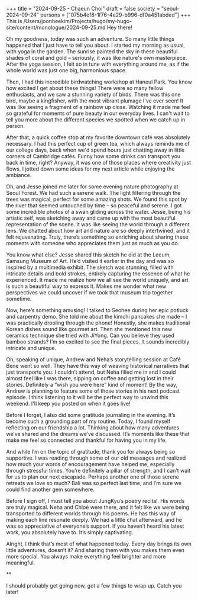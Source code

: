 +++
title = "2024-09-25 - Chaeun Choi"
draft = false
society = "seoul-2024-09-24"
persons = ["075b4ef8-1f76-4e29-b996-df0a451abded"]
+++
This is /Users/joonheekim/Projects/hugo/my-hugo-site/content/monologue/2024-09-25.md
Hey there!

Oh my goodness, today was such an adventure. So many little things happened that I just have to tell you about. I started my morning as usual, with yoga in the garden. The sunrise painted the sky in these beautiful shades of coral and gold – seriously, it was like nature's own masterpiece. After the yoga session, I felt so in tune with everything around me, as if the whole world was just one big, harmonious space.

Then, I had this incredible birdwatching workshop at Haneul Park. You know how excited I get about these things! There were so many fellow enthusiasts, and we saw a stunning variety of birds. There was this one bird, maybe a kingfisher, with the most vibrant plumage I’ve ever seen! It was like seeing a fragment of a rainbow up close. Watching it made me feel so grateful for moments of pure beauty in our everyday lives. I can't wait to tell you more about the different species we spotted when we catch up in person.

After that, a quick coffee stop at my favorite downtown café was absolutely necessary. I had this perfect cup of green tea, which always reminds me of our college days, back when we'd spend hours just chatting away in little corners of Cambridge cafés. Funny how some drinks can transport you back in time, right? Anyway, it was one of those places where creativity just flows. I jotted down some ideas for my next article while enjoying the ambiance.

Oh, and Jesse joined me later for some evening nature photography at Seoul Forest. We had such a serene walk. The light filtering through the trees was magical, perfect for some amazing shots. We found this spot by the river that seemed untouched by time – so peaceful and serene. I got some incredible photos of a swan gliding across the water. Jesse, being his artistic self, was sketching away and came up with the most beautiful representation of the scene. It was like seeing the world through a different lens. We chatted about how art and nature are so deeply intertwined, and it felt rejuvenating. Truly, there’s something so enriching about sharing these moments with someone who appreciates them just as much as you do.

You know what else? Jesse shared this sketch he did at the Leeum, Samsung Museum of Art. He’d visited it earlier in the day and was so inspired by a multimedia exhibit. The sketch was stunning, filled with intricate details and bold strokes, entirely capturing the essence of what he experienced. It made me realize how we all see the world uniquely, and art is such a beautiful way to express it. Makes me wonder what new perspectives we could uncover if we took that museum trip together sometime.

Now, here’s something amusing! I talked to Seohee during her epic potluck and carpentry demo. She told me about the kimchi pancakes she made – I was practically drooling through the phone! Honestly, she makes traditional Korean dishes sound like gourmet art. Then she mentioned this new ceramics technique she tried with JiYong. Can you believe they used bamboo strands? I’m so excited to see the final pieces. It sounds incredibly intricate and unique.

Oh, speaking of unique, Andrew and Neha’s storytelling session at Café Bene went so well. They have this way of weaving historical narratives that just transports you. I couldn’t attend, but Neha filled me in and I could almost feel like I was there, sipping on coffee and getting lost in their stories. Definitely a “wish you were here” kind of moment! By the way, Andrew is planning to feature some of those stories in his next podcast episode. I think listening to it will be the perfect way to unwind this weekend. I'll keep you posted on when it goes live!

Before I forget, I also did some gratitude journaling in the evening. It’s become such a grounding part of my routine. Today, I found myself reflecting on our friendship a lot. Thinking about how many adventures we’ve shared and the dreams we’ve discussed. It’s moments like these that make me feel so connected and thankful for having you in my life.

And while I’m on the topic of gratitude, thank you for always being so supportive. I was reading through some of our old messages and realized how much your words of encouragement have helped me, especially through stressful times. You’re definitely a pillar of strength, and I can’t wait for us to plan our next escapade. Perhaps another one of those serene retreats we love so much? Bali was so perfect last time, and I’m sure we could find another gem somewhere.

Before I sign off, I must tell you about JungKyu’s poetry recital. His words are truly magical. Neha and Chloé were there, and it felt like we were being transported to different worlds through his poems. He has this way of making each line resonate deeply. We had a little chat afterward, and he was so appreciative of everyone’s support. If you haven’t heard his latest work, you absolutely have to. It’s simply captivating.

Alright, I think that’s most of what happened today. Every day brings its own little adventures, doesn’t it? And sharing them with you makes them even more special. You always make everything feel brighter and more meaningful.

**

I should probably get going now, got a few things to wrap up. Catch you later!



